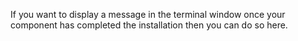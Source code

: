 If you want to display a message in the terminal window once your component has completed the installation then you can do so here.

